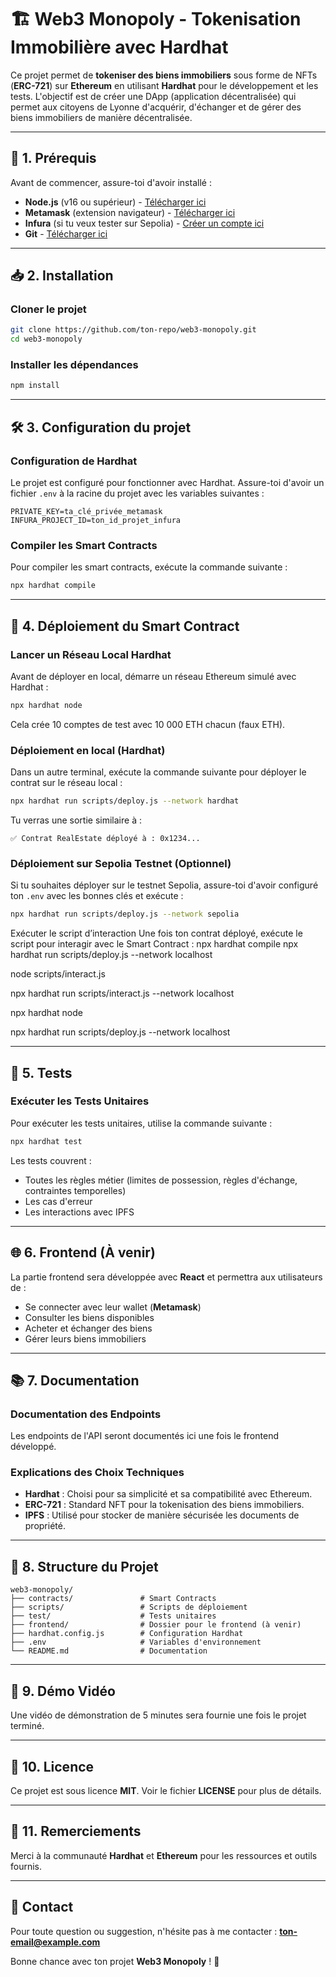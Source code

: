 # 🏗 Web3 Monopoly - Tokenisation Immobilière avec Hardhat

Ce projet permet de **tokeniser des biens immobiliers** sous forme de NFTs (**ERC-721**) sur **Ethereum** en utilisant **Hardhat** pour le développement et les tests. L'objectif est de créer une DApp (application décentralisée) qui permet aux citoyens de Lyonne d'acquérir, d'échanger et de gérer des biens immobiliers de manière décentralisée.

---

## 📌 1. Prérequis

Avant de commencer, assure-toi d'avoir installé :

- **Node.js** (v16 ou supérieur) - [Télécharger ici](https://nodejs.org/)
- **Metamask** (extension navigateur) - [Télécharger ici](https://metamask.io/)
- **Infura** (si tu veux tester sur Sepolia) - [Créer un compte ici](https://infura.io/)
- **Git** - [Télécharger ici](https://git-scm.com/)

---

## 📥 2. Installation

### Cloner le projet

```bash
git clone https://github.com/ton-repo/web3-monopoly.git
cd web3-monopoly
```

### Installer les dépendances

```bash
npm install
```

---

## 🛠 3. Configuration du projet

### Configuration de Hardhat

Le projet est configuré pour fonctionner avec Hardhat. Assure-toi d'avoir un fichier `.env` à la racine du projet avec les variables suivantes :

```plaintext
PRIVATE_KEY=ta_clé_privée_metamask
INFURA_PROJECT_ID=ton_id_projet_infura
```

### Compiler les Smart Contracts

Pour compiler les smart contracts, exécute la commande suivante :

```bash
npx hardhat compile
```

---

## 🚀 4. Déploiement du Smart Contract

### Lancer un Réseau Local Hardhat

Avant de déployer en local, démarre un réseau Ethereum simulé avec Hardhat :

```bash
npx hardhat node
```

Cela crée 10 comptes de test avec 10 000 ETH chacun (faux ETH).

### Déploiement en local (Hardhat)

Dans un autre terminal, exécute la commande suivante pour déployer le contrat sur le réseau local :

```bash
npx hardhat run scripts/deploy.js --network hardhat
```

Tu verras une sortie similaire à :

```plaintext
✅ Contrat RealEstate déployé à : 0x1234...
```

### Déploiement sur Sepolia Testnet (Optionnel)

Si tu souhaites déployer sur le testnet Sepolia, assure-toi d'avoir configuré ton `.env` avec les bonnes clés et exécute :

```bash
npx hardhat run scripts/deploy.js --network sepolia
```

Exécuter le script d’interaction
Une fois ton contrat déployé, exécute le script pour interagir avec le Smart Contract :
npx hardhat compile
npx hardhat run scripts/deploy.js --network localhost

node scripts/interact.js

npx hardhat run scripts/interact.js --network localhost

npx hardhat node

npx hardhat run scripts/deploy.js --network localhost

---

## 🧪 5. Tests

### Exécuter les Tests Unitaires

Pour exécuter les tests unitaires, utilise la commande suivante :

```bash
npx hardhat test
```

Les tests couvrent :

- Toutes les règles métier (limites de possession, règles d'échange, contraintes temporelles)
- Les cas d'erreur
- Les interactions avec IPFS

---

## 🌐 6. Frontend (À venir)

La partie frontend sera développée avec **React** et permettra aux utilisateurs de :

- Se connecter avec leur wallet (**Metamask**)
- Consulter les biens disponibles
- Acheter et échanger des biens
- Gérer leurs biens immobiliers

---

## 📚 7. Documentation

### Documentation des Endpoints

Les endpoints de l'API seront documentés ici une fois le frontend développé.

### Explications des Choix Techniques

- **Hardhat** : Choisi pour sa simplicité et sa compatibilité avec Ethereum.
- **ERC-721** : Standard NFT pour la tokenisation des biens immobiliers.
- **IPFS** : Utilisé pour stocker de manière sécurisée les documents de propriété.

---

## 📂 8. Structure du Projet

```plaintext
web3-monopoly/
├── contracts/               # Smart Contracts
├── scripts/                 # Scripts de déploiement
├── test/                    # Tests unitaires
├── frontend/                # Dossier pour le frontend (à venir)
├── hardhat.config.js        # Configuration Hardhat
├── .env                     # Variables d'environnement
└── README.md                # Documentation
```

---

## 🎥 9. Démo Vidéo

Une vidéo de démonstration de 5 minutes sera fournie une fois le projet terminé.

---

## 📜 10. Licence

Ce projet est sous licence **MIT**. Voir le fichier **LICENSE** pour plus de détails.

---

## 🙏 11. Remerciements

Merci à la communauté **Hardhat** et **Ethereum** pour les ressources et outils fournis.

---

## 📧 Contact

Pour toute question ou suggestion, n'hésite pas à me contacter : **ton-email@example.com**

Bonne chance avec ton projet **Web3 Monopoly** ! 🚀
